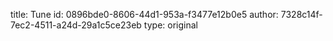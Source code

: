 title: Tune
id: 0896bde0-8606-44d1-953a-f3477e12b0e5
author: 7328c14f-7ec2-4511-a24d-29a1c5ce23eb
type: original
